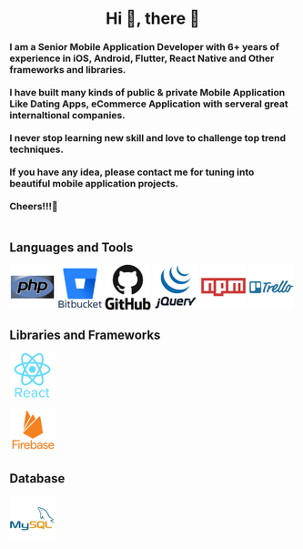 <h1 align="center">Hi 👋, there 👋 </h1>

<h3>
  I am a Senior Mobile Application Developer with 6+ years of experience in iOS, Android, Flutter, React Native and Other frameworks and libraries. </br></br>
  I have built many kinds of public & private Mobile Application Like Dating Apps, eCommerce Application with serveral great internaltional companies.</br>   </br>
  I never stop learning new skill and love to challenge top trend techniques. </br></br>
  If you have any idea, please contact me for tuning into beautiful mobile application projects.</br></br>
  Cheers!!!👋 </br></br>
</h3>

## Languages and Tools

<!-- <img src="https://raw.githubusercontent.com/devicons/devicon/master/icons/javascript/javascript-original.svg" alt="javascript" width="80" height="80"/>&nbsp; -->
<!-- <img src="https://raw.githubusercontent.com/devicons/devicon/master/icons/typescript/typescript-original.svg" alt="typescript" width="80" height="80"/> -->
<!-- <img src="https://raw.githubusercontent.com/devicons/devicon/master/icons/html5/html5-original-wordmark.svg" alt="html5" width="80" height="80"/> -->
<!-- <img src="https://raw.githubusercontent.com/devicons/devicon/master/icons/css3/css3-original-wordmark.svg" alt="css3" width="80" height="80"/> -->
<img src="https://raw.githubusercontent.com/devicons/devicon/master/icons/php/php-original.svg" alt="php" width="80" height="80"/>
<!-- <img src="https://raw.githubusercontent.com/devicons/devicon/master/icons/python/python-original-wordmark.svg" alt="python" width="80" height="80"/> -->
<img src="https://raw.githubusercontent.com/devicons/devicon/master/icons/bitbucket/bitbucket-original-wordmark.svg" alt="bitbucket" width="80" height="80"/>
<!-- <img src="https://raw.githubusercontent.com/devicons/devicon/master/icons/composer/composer-original.svg" alt="composer" width="80" height="80"/> -->
<!-- <img src="https://raw.githubusercontent.com/devicons/devicon/master/icons/docker/docker-original-wordmark.svg" alt="docker" width="80" height="80"/> -->
<img src="https://raw.githubusercontent.com/devicons/devicon/master/icons/github/github-original-wordmark.svg" alt="github" width="80" height="80"/>
<img src="https://raw.githubusercontent.com/devicons/devicon/master/icons/jquery/jquery-original-wordmark.svg" alt="php" width="80" height="80"/>
<!-- <img src="https://raw.githubusercontent.com/devicons/devicon/master/icons/babel/babel-original.svg" alt="babel" width="80" height="80"/> -->
<!-- <img src="https://raw.githubusercontent.com/devicons/devicon/master/icons/nginx/nginx-original.svg" alt="nginx" width="80" height="80"/> -->
<img src="https://raw.githubusercontent.com/devicons/devicon/master/icons/npm/npm-original-wordmark.svg" alt="npm" width="80" height="80"/>
<!-- <img src="https://raw.githubusercontent.com/devicons/devicon/master/icons/redis/redis-original-wordmark.svg" alt="redis" width="80" height="80"/> -->
<img src="https://raw.githubusercontent.com/devicons/devicon/master/icons/trello/trello-plain-wordmark.svg" alt="trello" width="80" height="80"/>

## Libraries and Frameworks
<img src="https://raw.githubusercontent.com/devicons/devicon/master/icons/react/react-original-wordmark.svg" alt="php" width="80" height="80"/>&nbsp;
<!-- <img src="https://raw.githubusercontent.com/devicons/devicon/master/icons/angularjs/angularjs-original.svg" alt="angularjs" width="80" height="80"/> -->
<!-- <img src="https://raw.githubusercontent.com/devicons/devicon/master/icons/vuejs/vuejs-original-wordmark.svg" alt="vuejs" width="80" height="80"/> -->
<!-- <img src="https://raw.githubusercontent.com/devicons/devicon/master/icons/nodejs/nodejs-original-wordmark.svg" alt="nodejs" width="80" height="80"/> -->
<!-- <img src="https://raw.githubusercontent.com/devicons/devicon/master/icons/bootstrap/bootstrap-plain-wordmark.svg" alt="bootstrap" width="80" height="80"/> -->
<img src="https://raw.githubusercontent.com/devicons/devicon/master/icons/firebase/firebase-plain-wordmark.svg" alt="firebase" width="80" height="80"/>
<!-- <img src="https://raw.githubusercontent.com/devicons/devicon/master/icons/django/django-original.svg" alt="django" width="80" height="80"/> -->
<!-- <img src="https://raw.githubusercontent.com/devicons/devicon/master/icons/flask/flask-original-wordmark.svg" alt="flask" width="80" height="80"/> -->
<!-- <img src="https://raw.githubusercontent.com/devicons/devicon/master/icons/express/express-original-wordmark.svg" alt="express" width="80" height="80"/> -->
<!-- <img src="https://raw.githubusercontent.com/devicons/devicon/master/icons/gatsby/gatsby-original-wordmark.svg" alt="gatsby" width="80" height="80"/> -->
<!-- <img src="https://raw.githubusercontent.com/devicons/devicon/master/icons/graphql/graphql-plain-wordmark.svg" alt="graphql" width="80" height="80"/> -->
<!-- <img src="https://raw.githubusercontent.com/devicons/devicon/master/icons/magento/magento-original.svg" alt="magento" width="80" height="80"/> -->
<!-- <img src="https://raw.githubusercontent.com/devicons/devicon/master/icons/nestjs/nestjs-plain-wordmark.svg" alt="nestjs" width="80" height="80"/> -->
<!-- <img src="https://raw.githubusercontent.com/devicons/devicon/master/icons/nextjs/nextjs-original-wordmark.svg" alt="nextjs" width="80" height="80"/> -->
<!-- <img src="https://raw.githubusercontent.com/devicons/devicon/master/icons/woocommerce/woocommerce-original-wordmark.svg" alt="woocommerce" width="80" height="80"/> -->

## Database
<img src="https://raw.githubusercontent.com/devicons/devicon/master/icons/mysql/mysql-original-wordmark.svg" alt="php" width="80" height="80"/>&nbsp;
<!-- <img src="https://raw.githubusercontent.com/devicons/devicon/master/icons/mongodb/mongodb-original-wordmark.svg" alt="mongodb" width="80" height="80"/> -->
<!-- <img src="https://raw.githubusercontent.com/devicons/devicon/master/icons/postgresql/postgresql-original-wordmark.svg" alt="postgresql" width="80" height="80"/> -->

